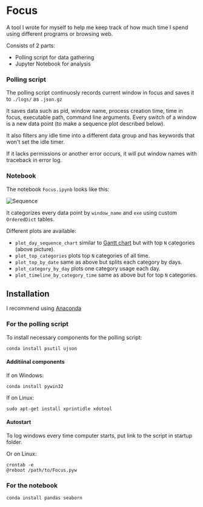 # Focus
A tool I wrote for myself to help me keep track of how much time I spend using different programs or browsing web.

Consists of 2 parts: 
- Polling script for data gathering
- Jupyter Notebook for analysis

### Polling script
The polling script continuosly records current window in focus and saves it to ```./logs/``` as ```.json.gz```

It saves data such as pid, window name, process creation time, time in focus, executable path, command line arguments.
Every switch of a window is a new data point (to make a sequence plot described below).

It also filters any idle time into a different data group and has keywords that won't set the idle timer.

If it lacks permissions or another error occurs, it will put window names with traceback in error log.

### Notebook
The notebook `Focus.ipynb` looks like this:

![Sequence](http://i.imgur.com/wXSw99w.png)

It categorizes every data point by ```window_name``` and ```exe``` using custom ```OrderedDict``` tables.

Different plots are available:
- ```plot_day_sequence_chart``` similar to [Gantt chart](https://en.wikipedia.org/wiki/Gantt_chart) but with top ```N``` categories (above picture).
- ```plot_top_categories``` plots top ```N``` categories of all time.
- ```plot_top_by_date``` same as above but splits each category by days.
- ```plot_category_by_day``` plots one category usage each day.
- ```plot_timeline_by_category_time``` same as above but for top ```N``` categories.

## Installation
I recommend using [Anaconda](https://www.continuum.io/downloads)
### For the polling script
To install necessary components for the polling script:
```
conda install psutil ujson
```
#### Additiinal components

If on Windows:
```
conda install pywin32
```
If on Linux:
```
sudo apt-get install xprintidle xdotool
```
#### Autostart
To log windows every time computer starts, put link to the script in startup folder.

Or on Linux: 
```
crontab -e
@reboot /path/to/Focus.pyw
```
### For the notebook
```
conda install pandas seaborn
```
